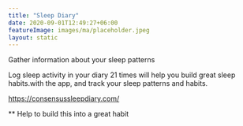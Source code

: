 ```yaml
---
title: "Sleep Diary"
date: 2020-09-01T12:49:27+06:00
featureImage: images/ma/placeholder.jpeg
layout: static
---
```


Gather information about your sleep patterns

Log sleep activity in your diary 21 times will help you build great sleep habits.with the app, and track your sleep patterns and habits.



https://consensussleepdiary.com/

** Help to build this into a great habit










